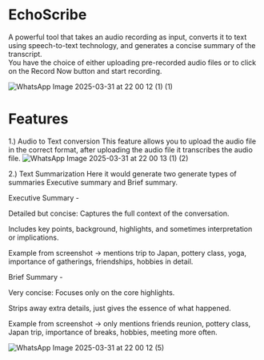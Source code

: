 # EchoScribe

A powerful tool that takes an audio recording as input, converts it to text using speech-to-text technology, and generates a concise summary of the transcript.  
You have the choice of either uploading pre-recorded audio files or to click on the Record Now button and start recording.

![WhatsApp Image 2025-03-31 at 22 00 12 (1) (1)](https://github.com/user-attachments/assets/8b3d5fa3-c811-46fa-b9e1-062d7f29c682)

# Features
1.) Audio to Text conversion
This feature allows you to upload the audio file in the correct format, after uploading the audio file it transcribes the audio file.
![WhatsApp Image 2025-03-31 at 22 00 13 (1) (2)](https://github.com/user-attachments/assets/b2556826-b19e-413d-9d70-9d27c8c2973d)

2.) Text Summarization
Here it would generate two generate types of summaries Executive summary and Brief summary.  

Executive Summary - 

Detailed but concise: Captures the full context of the conversation.  

Includes key points, background, highlights, and sometimes interpretation or implications.  

Example from screenshot → mentions trip to Japan, pottery class, yoga, importance of gatherings, friendships, hobbies in detail.  

Brief Summary -

Very concise: Focuses only on the core highlights.  

Strips away extra details, just gives the essence of what happened.  

Example from screenshot → only mentions friends reunion, pottery class, Japan trip, importance of breaks, hobbies, meeting more often.  

![WhatsApp Image 2025-03-31 at 22 00 12 (5)](https://github.com/user-attachments/assets/dda1e1ec-6897-4f82-b221-bc5263b6b9be)



